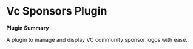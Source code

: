 # **Vc Sponsors** Plugin

**Plugin Summary**

A plugin to manage and display VC community sponsor logos with ease.
